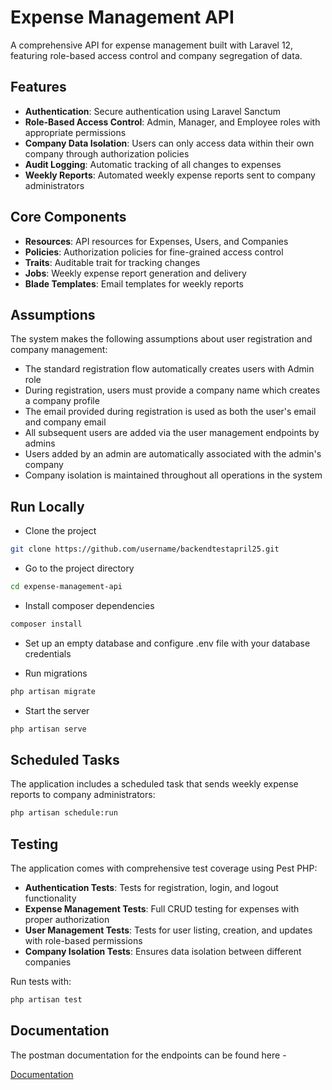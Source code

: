 # Expense Management API

A comprehensive API for expense management built with Laravel 12, featuring role-based access control and company segregation of data.

## Features

- **Authentication**: Secure authentication using Laravel Sanctum
- **Role-Based Access Control**: Admin, Manager, and Employee roles with appropriate permissions
- **Company Data Isolation**: Users can only access data within their own company through authorization policies
- **Audit Logging**: Automatic tracking of all changes to expenses
- **Weekly Reports**: Automated weekly expense reports sent to company administrators

## Core Components

- **Resources**: API resources for Expenses, Users, and Companies
- **Policies**: Authorization policies for fine-grained access control
- **Traits**: Auditable trait for tracking changes
- **Jobs**: Weekly expense report generation and delivery
- **Blade Templates**: Email templates for weekly reports

## Assumptions

The system makes the following assumptions about user registration and company management:

- The standard registration flow automatically creates users with Admin role
- During registration, users must provide a company name which creates a company profile
- The email provided during registration is used as both the user's email and company email
- All subsequent users are added via the user management endpoints by admins
- Users added by an admin are automatically associated with the admin's company
- Company isolation is maintained throughout all operations in the system

## Run Locally

- Clone the project

```bash
git clone https://github.com/username/backendtestapril25.git
```

- Go to the project directory

```bash
cd expense-management-api
```

- Install composer dependencies

```bash
composer install
```

- Set up an empty database and configure .env file with your database credentials

- Run migrations

```bash
php artisan migrate
```

- Start the server

```bash
php artisan serve
```

## Scheduled Tasks

The application includes a scheduled task that sends weekly expense reports to company administrators:

```bash
php artisan schedule:run
```

## Testing

The application comes with comprehensive test coverage using Pest PHP:

- **Authentication Tests**: Tests for registration, login, and logout functionality
- **Expense Management Tests**: Full CRUD testing for expenses with proper authorization
- **User Management Tests**: Tests for user listing, creation, and updates with role-based permissions
- **Company Isolation Tests**: Ensures data isolation between different companies

Run tests with:

```bash
php artisan test
```

## Documentation
The postman documentation for the endpoints can be found here -

[Documentation](https://documenter.getpostman.com/view/18515005/2sB2cd3dR6)

